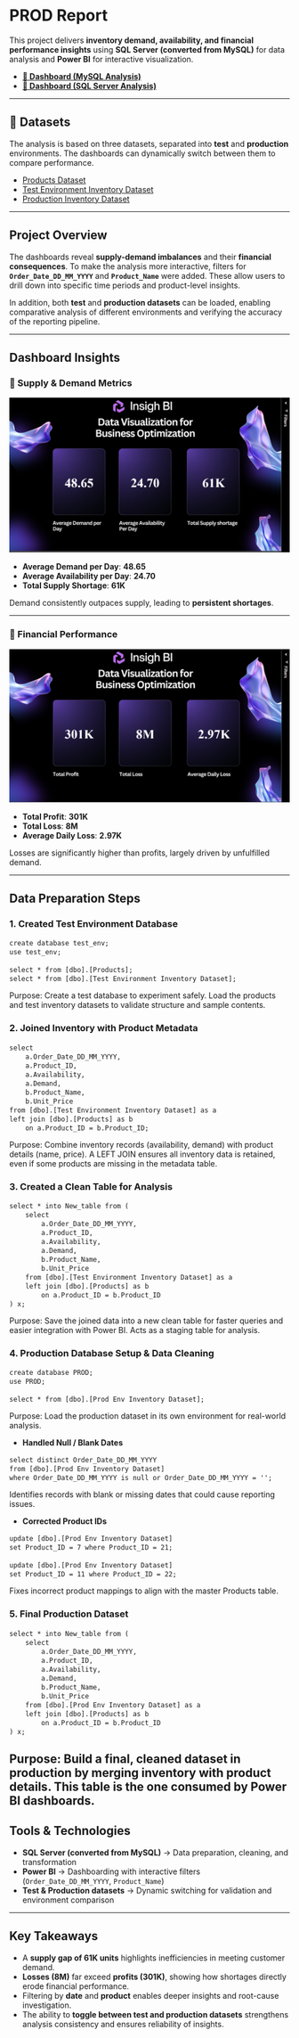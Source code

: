 
#  PROD Report

This project delivers **inventory demand, availability, and financial performance insights** using **SQL Server (converted from MySQL)** for data analysis and **Power BI** for interactive visualization.

* [**🔗 Dashboard (MySQL Analysis)**](https://app.powerbi.com/groups/96685ea3-1fc0-4c05-b1b2-07c13e12fcd1/reports/23323817-283d-4544-be05-c8d669bbc896/e1f42600044280777c1b?experience=power-bi)
* [**🔗 Dashboard (SQL Server Analysis)**](https://app.powerbi.com/groups/12a8b75e-3999-4a19-85c8-73dba02cada1/reports/2b0cf0d3-a59a-4735-95c4-8baa946e1177/e1f42600044280777c1b?experience=power-bi)

---

## 📂 Datasets

The analysis is based on three datasets, separated into **test** and **production** environments. The dashboards can dynamically switch between them to compare performance.

* [Products Dataset](https://drive.google.com/file/d/1zyo3bYatdoTmdQmcmf1kQjwRUQymU_WB/view?usp=drive_link)
* [Test Environment Inventory Dataset](https://drive.google.com/file/d/1qQ-Izky59TtudczweSch0HBWLspDbKyA/view?usp=drive_link)
* [Production Inventory Dataset](https://drive.google.com/file/d/1VkH3BgKSBTf8vGTf3qyt32vNujg1R4e-/view?usp=drive_link)

---

##  Project Overview

The dashboards reveal **supply-demand imbalances** and their **financial consequences**.
To make the analysis more interactive, filters for **`Order_Date_DD_MM_YYYY`** and **`Product_Name`** were added.
These allow users to drill down into specific time periods and product-level insights.

In addition, both **test** and **production datasets** can be loaded, enabling comparative analysis of different environments and verifying the accuracy of the reporting pipeline.

---

##  Dashboard Insights

### 🔹 Supply & Demand Metrics
![Supply & Demand Dashboard](images/Dashboard1.png)

* **Average Demand per Day**: **48.65**
* **Average Availability per Day**: **24.70**
* **Total Supply Shortage**: **61K**

 Demand consistently outpaces supply, leading to **persistent shortages**.

---

### 🔹 Financial Performance
![Financial Performance Dashboard](images/Dashboard2.png)

* **Total Profit**: **301K**
* **Total Loss**: **8M**
* **Average Daily Loss**: **2.97K**

 Losses are significantly higher than profits, largely driven by unfulfilled demand.

---

##  Data Preparation Steps

### 1. **Created Test Environment Database**

```
create database test_env;
use test_env;

select * from [dbo].[Products];
select * from [dbo].[Test Environment Inventory Dataset];
```
 Purpose: Create a test database to experiment safely. Load the products and test inventory datasets to validate structure and sample contents.
### 2. **Joined Inventory with Product Metadata**

```
select 
    a.Order_Date_DD_MM_YYYY,
    a.Product_ID,
    a.Availability,
    a.Demand,
    b.Product_Name,
    b.Unit_Price
from [dbo].[Test Environment Inventory Dataset] as a
left join [dbo].[Products] as b 
    on a.Product_ID = b.Product_ID;
```
Purpose: Combine inventory records (availability, demand) with product details (name, price).
A LEFT JOIN ensures all inventory data is retained, even if some products are missing in the metadata table.
### 3. **Created a Clean Table for Analysis**

```
select * into New_table from (
    select 
        a.Order_Date_DD_MM_YYYY,
        a.Product_ID,
        a.Availability,
        a.Demand,
        b.Product_Name,
        b.Unit_Price
    from [dbo].[Test Environment Inventory Dataset] as a
    left join [dbo].[Products] as b 
        on a.Product_ID = b.Product_ID
) x;
```
Purpose: Save the joined data into a new clean table for faster queries and easier integration with Power BI.
Acts as a staging table for analysis.
### 4. **Production Database Setup & Data Cleaning**

```
create database PROD;
use PROD;

select * from [dbo].[Prod Env Inventory Dataset];
```
Purpose: Load the production dataset in its own environment for real-world analysis.
* **Handled Null / Blank Dates**

```
select distinct Order_Date_DD_MM_YYYY
from [dbo].[Prod Env Inventory Dataset]
where Order_Date_DD_MM_YYYY is null or Order_Date_DD_MM_YYYY = '';
```
Identifies records with blank or missing dates that could cause reporting issues.
* **Corrected Product IDs**

```
update [dbo].[Prod Env Inventory Dataset]
set Product_ID = 7 where Product_ID = 21;

update [dbo].[Prod Env Inventory Dataset]
set Product_ID = 11 where Product_ID = 22;
```
Fixes incorrect product mappings to align with the master Products table.
### 5. **Final Production Dataset**

```
select * into New_table from (
    select 
        a.Order_Date_DD_MM_YYYY,
        a.Product_ID,
        a.Availability,
        a.Demand,
        b.Product_Name,
        b.Unit_Price
    from [dbo].[Prod Env Inventory Dataset] as a
    left join [dbo].[Products] as b 
        on a.Product_ID = b.Product_ID
) x;
```
Purpose: Build a final, cleaned dataset in production by merging inventory with product details.
This table is the one consumed by Power BI dashboards.
---

##  Tools & Technologies

* **SQL Server (converted from MySQL)** → Data preparation, cleaning, and transformation
* **Power BI** → Dashboarding with interactive filters (`Order_Date_DD_MM_YYYY`, `Product_Name`)
* **Test & Production datasets** → Dynamic switching for validation and environment comparison

---

##  Key Takeaways

* A **supply gap of 61K units** highlights inefficiencies in meeting customer demand.
* **Losses (8M)** far exceed **profits (301K)**, showing how shortages directly erode financial performance.
* Filtering by **date** and **product** enables deeper insights and root-cause investigation.
* The ability to **toggle between test and production datasets** strengthens analysis consistency and ensures reliability of insights.

